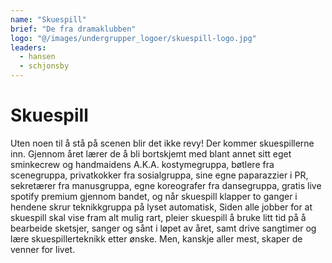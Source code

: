 ```yaml
---
name: "Skuespill"
brief: "De fra dramaklubben"
logo: "@/images/undergrupper_logoer/skuespill-logo.jpg"
leaders:
  - hansen
  - schjonsby
---
```


# Skuespill

Uten noen til å stå på scenen blir det ikke revy! Der kommer skuespillerne inn. Gjennom året lærer de å bli bortskjemt med blant annet sitt eget sminkecrew og handmaidens A.K.A. kostymegruppa, bøtlere fra scenegruppa, privatkokker fra sosialgruppa, sine egne paparazzier i PR, sekretærer fra manusgruppa, egne koreografer fra dansegruppa, gratis live spotify premium gjennom bandet, og når skuespill klapper to ganger i hendene skrur teknikkgruppa på lyset automatisk, Siden alle jobber for at skuespill skal vise fram alt mulig rart, pleier skuespill å bruke litt tid på å bearbeide sketsjer, sanger og sånt i løpet av året, samt drive sangtimer og lære skuespillerteknikk etter ønske. Men, kanskje aller mest, skaper de venner for livet.
